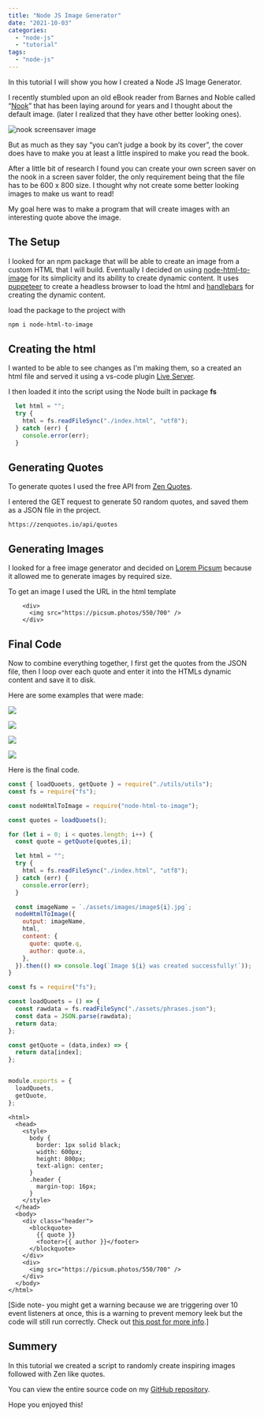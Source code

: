 ```yaml
---
title: "Node JS Image Generator"
date: "2021-10-03"
categories: 
  - "node-js"
  - "tutorial"
tags: 
  - "node-js"
---
```


In this tutorial I will show you how I created a Node JS Image Generator.

I recently stumbled upon an old eBook reader from Barnes and Noble called “[Nook](https://en.m.wikipedia.org/wiki/Barnes_%26_Noble_Nook)” that has been laying around for years and I thought about the default image. (later I realized that they have other better looking ones).

![nook screensaver image](../../../../../../../static/from-blog/2021/10/2021-10-03-node-js-image-generator/images/authors-729x1024.jpg)

But as much as they say “you can’t judge a book by its cover”, the cover does have to make you at least a little inspired to make you read the book.

After a little bit of research I found you can create your own screen saver on the nook in a screen saver folder, the only requirement being that the file has to be 600 x 800 size. I thought why not create some better looking images to make us want to read!

My goal here was to make a program that will create images with an interesting quote above the image.

## The Setup

I looked for an npm package that will be able to create an image from a custom HTML that I will build. Eventually I decided on using [node-html-to-image](https://www.npmjs.com/package/node-html-to-image) for its simplicity and its ability to create dynamic content. It uses [puppeteer](https://github.com/puppeteer/puppeteer) to create a headless browser to load the html and [handlebars](https://handlebarsjs.com/) for creating the dynamic content.

load the package to the project with

```powershell
npm i node-html-to-image
```

## Creating the html

I wanted to be able to see changes as I'm making them, so a created an html file and served it using a vs-code plugin [Live Server](https://marketplace.visualstudio.com/items?itemName=ritwickdey.LiveServer).

I then loaded it into the script using the Node built in package **fs**

```javascript
  let html = "";
  try {
    html = fs.readFileSync("./index.html", "utf8");
  } catch (err) {
    console.error(err);
  }
```

## Generating Quotes

To generate quotes I used the free API from [Zen Quotes](https://zenquotes.io/).

I entered the GET request to generate 50 random quotes, and saved them as a JSON file in the project.

```
https://zenquotes.io/api/quotes
```

## Generating Images

I looked for a free image generator and decided on [Lorem Picsum](https://picsum.photos/) because it allowed me to generate images by required size.

To get an image I used the URL in the html template

```markup
    <div>
      <img src="https://picsum.photos/550/700" />
    </div>
```

## Final Code

Now to combine everything together, I first get the quotes from the JSON file, then I loop over each quote and enter it into the HTMLs dynamic content and save it to disk.

Here are some examples that were made:

[![](../../../../../../../static/from-blog/2021/10/2021-10-03-node-js-image-generator/images/image23-150x150.jpg)](https://thinkcodeplay.com/wp-content/uploads/2021/10/image23.jpg)

[![](../../../../../../../static/from-blog/2021/10/2021-10-03-node-js-image-generator/images/image24-150x150.jpg)](https://thinkcodeplay.com/wp-content/uploads/2021/10/image24.jpg)

[![](../../../../../../../static/from-blog/2021/10/2021-10-03-node-js-image-generator/images/image40-150x150.jpg)](https://thinkcodeplay.com/wp-content/uploads/2021/10/image40.jpg)

[![](../../../../../../../static/from-blog/2021/10/2021-10-03-node-js-image-generator/images/image42-150x150.jpg)](https://thinkcodeplay.com/wp-content/uploads/2021/10/image42.jpg)

Here is the final code.

```javascript
const { loadQuoets, getQuote } = require("./utils/utils");
const fs = require("fs");

const nodeHtmlToImage = require("node-html-to-image");

const quotes = loadQuoets();

for (let i = 0; i < quotes.length; i++) {
  const quote = getQuote(quotes,i);

  let html = "";
  try {
    html = fs.readFileSync("./index.html", "utf8");
  } catch (err) {
    console.error(err);
  }

  const imageName = `./assets/images/image${i}.jpg`;
  nodeHtmlToImage({
    output: imageName,
    html,
    content: {
      quote: quote.q,
      author: quote.a,
    },
  }).then(() => console.log(`Image ${i} was created successfully!`));
}
```

```javascript
const fs = require("fs");

const loadQuoets = () => {
  const rawdata = fs.readFileSync("./assets/phrases.json");
  const data = JSON.parse(rawdata);
  return data;
};

const getQuote = (data,index) => {
  return data[index];
};


module.exports = {
  loadQuoets,
  getQuote,
};
```

```markup
<html>
  <head>
    <style>
      body {
        border: 1px solid black;
        width: 600px;
        height: 800px;
        text-align: center;
      }
      .header {
        margin-top: 16px;
      }
    </style>
  </head>
  <body>
    <div class="header">
      <blockquote>
        {{ quote }}
        <footer>{{ author }}</footer>
      </blockquote>
    </div>
    <div>
      <img src="https://picsum.photos/550/700" />
    </div>
  </body>
</html>
```

\[Side note- you might get a warning because we are triggering over 10 event listeners at once, this is a warning to prevent memory leek but the code will still run correctly. Check out [this post for more info](https://www.stefanjudis.com/today-i-learned/nodejs-sends-warnings-when-you-add-too-many-listeners-to-an-event-emitter/).\]

## Summery

In this tutorial we created a script to randomly create inspiring images followed with Zen like quotes.

You can view the entire source code on my [GitHub repository](https://github.com/ThinkCodePlay/inspireme-js).

Hope you enjoyed this!
